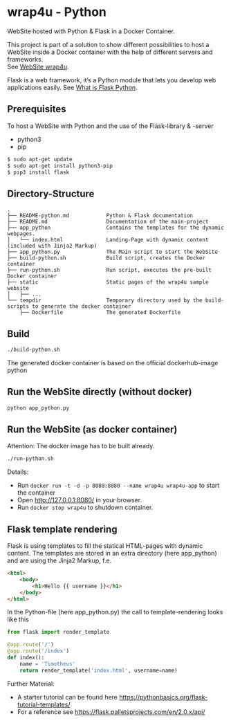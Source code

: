 # wrap4u - Python

WebSite hosted with Python & Flask in a Docker Container.

This project is part of a solution to show different possibilities to host a WebSite inside a Docker container 
with the help of different servers and frameworks.  
See [WebSite wrap4u](README.md).

Flask is a web framework, it’s a Python module that lets you develop web applications easily.
See [What is Flask Python](https://pythonbasics.org/what-is-flask-python/).

## Prerequisites

To host a WebSite with Python and the use of the Flask-library & -server
- python3
- pip

```bash
$ sudo apt-get update
$ sudo apt-get install python3-pip
$ pip3 install flask
```

## Directory-Structure
```
.
├── README-python.md            Python & Flask documentation
├── README.md                   Documentation of the main-project
├── app_python                  Contains the templates for the dynamic webpages.
│   └── index.html              Landing-Page with dynamic content (included with Jinja2 Markup)
├── app_python.py               The Main script to start the WebSite
├── build-python.sh             Build script, creates the Docker container
├── run-python.sh               Run script, executes the pre-built Docker container
├── static                      Static pages of the wrap4u sample website
│   ├── ... 
└── tempdir                     Temporary directory used by the build-scripts to generate the docker container
    ├── Dockerfile              The generated Dockerfile
```

## Build
```bash
./build-python.sh
```
The generated docker container is based on the official dockerhub-image python

## Run the WebSite directly (without docker)
```bash
python app_python.py
```

## Run the WebSite (as docker container)
Attention: The docker image has to be built already.
```bash
./run-python.sh
```

Details:
- Run ```docker run -t -d -p 8080:8080 --name wrap4u wrap4u-app``` to start the container
- Open http://127.0.0.1:8080/ in your browser.
- Run ```docker stop wrap4u``` to shutdown container.

## Flask template rendering
Flask is using templates to fill the statical HTML-pages with dynamic content. 
The templates are stored in an extra directory (here app_python) and are using the Jinja2 Markup, f.e.
```html
<html>
    <body>
        <h1>Hello {{ username }}</h1>
    </body>
</html>
```

In the Python-file (here app_python.py) the call to template-rendering looks like this
```Python
from flask import render_template

@app.route('/')
@app.route('/index')
def index():
    name = 'Timotheus'
    return render_template('index.html', username=name)
```

Further Material:
- A starter tutorial can be found here https://pythonbasics.org/flask-tutorial-templates/
- For a reference see https://flask.palletsprojects.com/en/2.0.x/api/